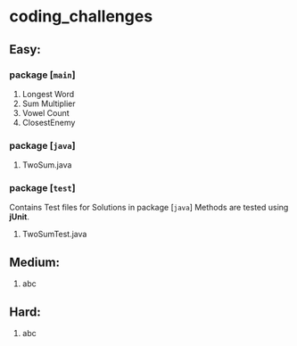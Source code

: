 # coding_challenges

## Easy:

### package [`main`]
1. Longest Word
2. Sum Multiplier
3. Vowel Count
4. ClosestEnemy

### package [`java`]
1. TwoSum.java

### package [`test`]
Contains Test files for Solutions in package [`java`]
Methods are tested using **jUnit**. 
1. TwoSumTest.java

## Medium: 
1. abc


## Hard: 
1. abc
